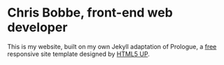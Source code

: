 # Chris Bobbe, front-end web developer

This is my website, built on my own Jekyll adaptation of Prologue, a [free](http://html5up.net/license) responsive site template designed by [HTML5 UP](http://html5up.net).